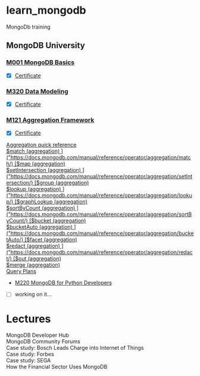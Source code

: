 # learn_mongodb
MongoDb training

## MongoDB University

### [M001 MongoDB Basics](https://university.mongodb.com/courses/M001/about)

  - [x] [Certificate](https://university.mongodb.com/course_completion/52842301-7f86-46ab-80aa-5d749ced2eb0?utm_source=copy&utm_medium=social&utm_campaign=university_social_sharing)

### [M320 Data Modeling](https://university.mongodb.com/courses/M320/about)

  - [x] [Certificate](https://university.mongodb.com/course_completion/49ab2d17-c8c3-46bb-917f-62094cf1aa12?utm_source=copy&utm_medium=social&utm_campaign=university_social_sharing)

### [M121 Aggregation Framework](https://university.mongodb.com/courses/M121/about)
  - [x] [Certificate](https://university.mongodb.com/course_completion/cbc7cd14-3a3e-4900-9201-d764022be7f3?utm_source=copy&utm_medium=social&utm_campaign=university_social_sharing)


[Aggregation quick reference]("https://docs.mongodb.com/manual/meta/aggregation-quick-reference/)  
[$match (aggregation) ]("https://docs.mongodb.com/manual/reference/operator/aggregation/match/)  
[$map (aggregation) ]("https://docs.mongodb.com/manual/reference/operator/aggregation/map/)  
[$setIntersection (aggregation) ]("https://docs.mongodb.com/manual/reference/operator/aggregation/setIntersection/)  
[$group (aggregation) ]("https://docs.mongodb.com/manual/reference/operator/aggregation/group/)  
[$lookup (aggregation) ]("https://docs.mongodb.com/manual/reference/operator/aggregation/lookup/)  
[$graphLookup (aggregation) ]("https://docs.mongodb.com/manual/reference/operator/aggregation/graphLookup/)  
[$sortByCount (aggregation) ]("https://docs.mongodb.com/manual/reference/operator/aggregation/sortByCount/)  
[$bucket (aggregation) ]("https://docs.mongodb.com/manual/reference/operator/aggregation/bucket/)  
[$bucketAuto (aggregation) ]("https://docs.mongodb.com/manual/reference/operator/aggregation/bucketAuto/)  
[$facet (aggregation) ]("https://docs.mongodb.com/manual/reference/operator/aggregation/facet/)  
[$redact (aggregation) ]("https://docs.mongodb.com/manual/reference/operator/aggregation/redact/)  
[$out (aggregation) ]("https://docs.mongodb.com/manual/reference/operator/aggregation/out/)  
[$merge (aggregation) ]("https://docs.mongodb.com/manual/reference/operator/aggregation/merge/)  
[Query Plans ]("https://docs.mongodb.com/manual/core/query-plans/)  


- [M220 MongoDB for Python Developers](https://university.mongodb.com/courses/M220P/about)

- [ ] working on it...

# Lectures

MongoDB Developer Hub  
MongoDB Community Forums  
Case study: Bosch Leads Charge into Internet of Things  
Case study: Forbes  
Case study: SEGA  
How the Financial Sector Uses MongoDB  